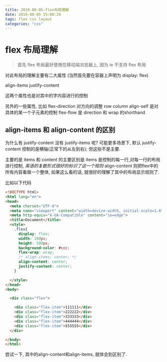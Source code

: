 ```yaml
---
title: 2019-08-05-flex布局理解
date: 2019-08-05 15:08:29
tags: flex css layout
categories: "css"
---
```


# flex 布局理解

> 首先 flex 布局最好使用在移动端浏览器上, 因为 ie 不支持 flex 布局

对此布局的理解主要有二大属性 (当然首先要在容器上声明为 display: flex)

align-items
justify-content

这两个属性也是对其中的字内容进行的控制

另外的一些属性, 比如
flex-direction  对方向的调整 row column
align-self 是对具体的某一个子元素的控制
flex-flow 是 direction 和 wrap 的shorthand


## align-items 和 align-content 的区别

为什么有 justify-content 没有 justify-items 呢? 可能更多场景下, 默认 justify-content 控制的是横轴(正常下的从左到右); 但这些不是主要.

主要的是 items  和 content 的主要区别是 items 是控制的每一行,对每一行的布局进行控制,  *英语的复数形式很好的标识了这一个规则*
align-content 则把flex中的所有内容看做一个整体, 如果这么看的话, 就很好的理解了其中的布局显示规则了.

比如以下代码

```html
<!DOCTYPE html>
<html lang="en">
<head>
  <meta charset="UTF-8">
  <meta name="viewport" content="width=device-width, initial-scale=1.0">
  <meta http-equiv="X-UA-Compatible" content="ie=edge">
  <title>Document</title>
  <style>
    .flex{
      display: flex;
      width: 100px;
      height: 500px;
      background-color: #ccc;
      flex-wrap: wrap;
      /* align-items: center; */
      align-content: center;
      justify-content: center;
    }

  </style>
</head>
<body>

  <div class="flex">

    <div class="flex-item">111111</div>
    <div class="flex-item">222222</div>
    <div class="flex-item">333333</div>
    <div class="flex-item">444444</div>
    <div class="flex-item">555555</div>
  </div>

</body>
</html>
```

尝试一下, 其中的align-content和align-items, 就体会到区别了.

